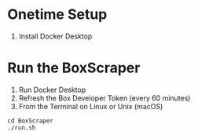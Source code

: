 # Onetime Setup
1. Install Docker Desktop

# Run the BoxScraper
1. Run Docker Desktop 
2. Refresh the Box Developer Token (every 60 minutes)
3. From the Terminal on Linux or Unix (macOS)
```shell
cd BoxScraper
./run.sh
```
